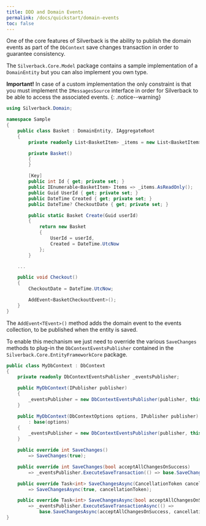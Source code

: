 ```yaml
---
title: DDD and Domain Events
permalink: /docs/quickstart/domain-events
toc: false
---
```


One of the core features of Silverback is the ability to publish the domain events as part of the `DbContext` save changes transaction in order to guarantee consistency.

The `Silverback.Core.Model` package contains a sample implementation of a `DomainEntity` but you can also implement you own type. 

**Important!** In case of a custom implementation the only constraint is that you must implement the `IMessagesSource` interface in order for Silverback to be able to access the associated events.
{: .notice--warning}

```c#
using Silverback.Domain;

namespace Sample
{
    public class Basket : DomainEntity, IAggregateRoot
    {
        private readonly List<BasketItem> _items = new List<BasketItem>();

        private Basket()
        {
        }

        [Key]
        public int Id { get; private set; }
        public IEnumerable<BasketItem> Items => _items.AsReadOnly();
        public Guid UserId { get; private set; }
        public DateTime Created { get; private set; }
        public DateTime? CheckoutDate { get; private set; }

        public static Basket Create(Guid userId)
        {
            return new Basket
            {
                UserId = userId,
                Created = DateTime.UtcNow
            };
        }

    ...

    public void Checkout()
    {
        CheckoutDate = DateTime.UtcNow;

        AddEvent<BasketCheckoutEvent>();
    }
}
```

The `AddEvent<TEvent>()` method adds the domain event to the events collection, to be published when the entity is saved.

To enable this mechanism we just need to override the various `SaveChanges` methods to plug-in the `DbContextEventsPublisher` contained in the `Silverback.Core.EntityFrameworkCore` package.

```c#
public class MyDbContext : DbContext
{
    private readonly DbContextEventsPublisher _eventsPublisher;

    public MyDbContext(IPublisher publisher)
    {
        _eventsPublisher = new DbContextEventsPublisher(publisher, this);
    }

    public MyDbContext(DbContextOptions options, IPublisher publisher)
        : base(options)
    {
        _eventsPublisher = new DbContextEventsPublisher(publisher, this);
    }

    public override int SaveChanges()
        => SaveChanges(true);

    public override int SaveChanges(bool acceptAllChangesOnSuccess)
        => _eventsPublisher.ExecuteSaveTransaction(() => base.SaveChanges(acceptAllChangesOnSuccess));

    public override Task<int> SaveChangesAsync(CancellationToken cancellationToken = default)
        => SaveChangesAsync(true, cancellationToken);

    public override Task<int> SaveChangesAsync(bool acceptAllChangesOnSuccess, CancellationToken cancellationToken = default)
        => _eventsPublisher.ExecuteSaveTransactionAsync(() =>
            base.SaveChangesAsync(acceptAllChangesOnSuccess, cancellationToken));
}
```